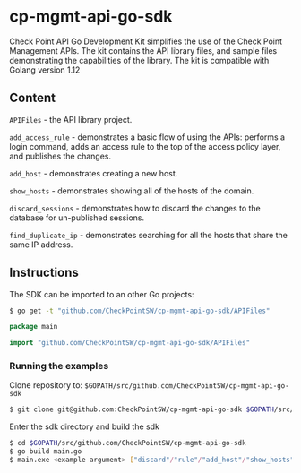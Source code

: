 # cp-mgmt-api-go-sdk
Check Point API Go Development Kit simplifies the use of the Check Point Management APIs. The kit contains the API library files, and sample files demonstrating the 
capabilities of the library. The kit is compatible with Golang version 1.12

## Content
`APIFiles` - the API library project.

`add_access_rule` - demonstrates a basic flow of using the APIs: performs a login command, adds an access rule to the top of the access policy layer, and publishes the changes.

`add_host` - demonstrates creating a new host.

`show_hosts` - demonstrates showing all of the hosts of the domain.

`discard_sessions` - demonstrates how to discard the changes to the database for un-published sessions.

`find_duplicate_ip` - demonstrates searching for all the hosts that share the same IP address.

## Instructions

The SDK can be imported to an other Go projects:

```bash
$ go get -t "github.com/CheckPointSW/cp-mgmt-api-go-sdk/APIFiles"
```

```go
package main

import "github.com/CheckPointSW/cp-mgmt-api-go-sdk/APIFiles"
```

### Running the examples

Clone repository to: `$GOPATH/src/github.com/CheckPointSW/cp-mgmt-api-go-sdk`

```sh
$ git clone git@github.com:CheckPointSW/cp-mgmt-api-go-sdk $GOPATH/src/github.com/CheckPointSW/cp-mgmt-api-go-sdk
```

Enter the sdk directory and build the sdk

```sh
$ cd $GOPATH/src/github.com/CheckPointSW/cp-mgmt-api-go-sdk
$ go build main.go
$ main.exe <example argument> ["discard"/"rule"/"add_host"/"show_hosts"/"dup_ip"]
```

